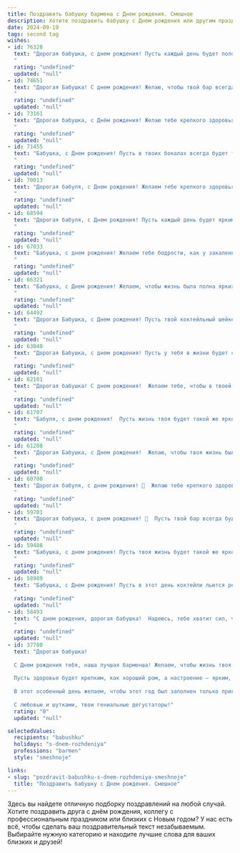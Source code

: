 ```yaml
---
title: Поздравить бабушку бармена c Днем рождения. Смешное
description: Хотите поздравить бабушку c Днем рождения или другим праздником? Наш ИИ создаст незабываемое поздравление, а вы обязательно выделитесь среди других.  
date: 2024-09-19
tags: second tag
wishes:
- id: 76328
  text: "Дорогая бабушка, с днем рождения! Пусть каждый день будет полон радости, как стопка водки в твоем любимом баре, и пусть каждый коктейль жизни будет  вкусным, как твои фирменные напитки, которые ты умеешь делать лучше любого бармена! 🎉
  "
  rating: "undefined"
  updated: "null"
- id: 74651
  text: "Дорогая Бабушка! С днем рождения! Желаю, чтобы твой бар всегда был полон веселых посетителей, а коктейли -  вкуснее, чем у самого опытного бармена! 😉
  "
  rating: "undefined"
  updated: "null"
- id: 73161
  text: "Дорогая бабушка, с Днём рождения! Желаю тебе крепкого здоровья, чтобы каждое утро ты просыпалась бодрой и полной сил, как после отличного коктейльчика, приготовленного твоим любимым барменом! 🍹🎉
  "
  rating: "undefined"
  updated: "null"
- id: 71455
  text: "Бабушка, с Днем рождения! Пусть в твоих бокалах всегда будет только игристое, а в жизни - только позитив! И помни: барменская профессия — это не просто работа, это искусство смешивать коктейли и поднимать настроение! 🥂🎂
  "
  rating: "undefined"
  updated: "null"
- id: 70013
  text: "Дорогая бабуля, с Днем рождения! Желаем тебе крепкого здоровья, чтобы ты еще долго могла радовать нас своими фирменными \"бабушкиным\" рецептами и мудрыми советами! А еще, чтобы ты всегда знала, что на вечеринке ты – главный бармен, и мы с удовольствием выпьем за твое здоровье! 🥂
  "
  rating: "undefined"
  updated: "null"
- id: 68594
  text: "Дорогая бабуля, с Днем рождения! Пусть каждый день будет ярким, как коктейль \"Мятный Джулеп\", а жизнь — сладкой, как \"Мохито\"!  🥂🎉  Пусть пенсия приносит столько же радости, сколько тебе приносит работа за барной стойкой. 😉
  "
  rating: "undefined"
  updated: "null"
- id: 67033
  text: "Бабушка, с днем рождения! Желаем тебе бодрости, как у закаленного коктейлями бармена, и чтобы жизнь была такой же яркой и разнообразной, как твоё меню! 🎉🍸
  "
  rating: "undefined"
  updated: "null"
- id: 66321
  text: "Бабушка, с Днем рождения! Желаем, чтобы жизнь была полна ярких впечатлений, как коктейли, которые ты мешаешь за барной стойкой! Пусть твой юмор всегда будет искристым, а здоровье крепким, как лед в твоих бокалах! 🍸 🎉
  "
  rating: "undefined"
  updated: "null"
- id: 64492
  text: "Дорогая Бабушка, с Днем рождения! Пусть твой коктейльный шейкер всегда будет полон, а гости - веселы! Желаю тебе крепкого здоровья, чтобы ты могла ещё долго смешивать напитки и радовать нас своими барменскими талантами. 🎉🍸🍾
  "
  rating: "undefined"
  updated: "null"
- id: 63040
  text: "Дорогая Бабушка, с днем рождения! Пусть у тебя в жизни будет столько же потрясающих коктейлей, сколько ты за свою барменскую карьеру уже смешала! 😉🥂
  "
  rating: "undefined"
  updated: "null"
- id: 62181
  text: "Дорогая бабушка! С днем рождения!  Желаем тебе, чтобы в твоей жизни было столько же ярких моментов, сколько коктейлей ты смешала за свою карьеру бармена! 🍹🥂🎉
  "
  rating: "undefined"
  updated: "null"
- id: 61707
  text: "Бабуля, с днем рождения!  Пусть жизнь твоя будет такой же яркой и искрящей, как коктейли, которые ты смешиваешь!  Желаем тебе  крепкого здоровья,  веселых клиентов и много-много  \"спасибо\" за вкуснейшие напитки! 🥂
  "
  rating: "undefined"
  updated: "null"
- id: 61208
  text: "Дорогая Бабушка, с Днем рождения!  Желаю, чтобы твоя жизнь была полна ярких моментов, как разноцветные коктейли, которые ты так мастерски готовишь. Пусть каждый день приносит новые \"шоты\" радости и \"длинные\" годы счастья!  🎂🍸🥂
  "
  rating: "undefined"
  updated: "null"
- id: 60700
  text: "Дорогая бабуля, с днем рождения! 🥂  Желаю тебе крепкого здоровья, чтобы ты ещё лет сто бодрячком за барной стойкой стояла и всех гостей своими фирменными коктейлями потчевала!  🎉  Пусть каждый день будет таким же сладким, как твоя любимая наливка, и веселым, как твой смех! 😜
  "
  rating: "undefined"
  updated: "null"
- id: 59701
  text: "Дорогая бабушка, с днем рождения! 🎉  Пусть твой бар всегда будет полон гостей, а коктейли — не менее яркими, чем твоя душа! 🥳🍷  Желаем тебе крепкого здоровья, море позитива и чтобы каждый день был \"дайкири\" от забот! 😉
  "
  rating: "undefined"
  updated: "null"
- id: 59488
  text: "Бабушка, с днем рождения! Пусть твоя жизнь будет такой же яркой и искрящейся, как коктейли, которые ты умеешь готовить! 🥳  Помни, что ты -  лучший бармен в мире, и все, кто тебя знает,  готовы пить за твое здоровье! 🥂
  "
  rating: "undefined"
  updated: "null"
- id: 58989
  text: "Бабушка, с Днем рождения! Пусть в этот день коктейли льются рекой,  а твои любимые клиенты будут особенно щедры на чаевые! 😉  И помни: быть барменом — это не работа, а настоящее искусство, а ты в этом искусстве — мастер! 🎉
  "
  rating: "undefined"
  updated: "null"
- id: 58493
  text: "С днем рождения, дорогая бабушка!  Надеюсь, тебе хватит сил, чтобы сегодня за стойкой постоять,  не забывай, что \"коктейль молодости\" – это не миф, а реальность, особенно в твоем случае!  😉
  "
  rating: "undefined"
  updated: "null"
- id: 37780
  text: "Дорогая бабушка!
  
  С Днем рождения тебя, наша лучшая барменша! Желаем, чтобы жизнь твоя была такой же насыщенной, как коктейль \"Май Тай\", а каждый твой день – шейкером счастья, полный радости и веселья!
  
  Пусть здоровье будет крепким, как хороший ром, а настроение – ярким, как вкусный мохито! Не забывай, что ты – самый искусный миксолог в нашей семейной баре, и твой рецепт дружбы и любви всегда приприготовлен на готове!
  
  В этот особенный день желаем, чтобы этот год был заполнен только приятными ингредиентами: смехом, радостью и, конечно, немножко экзотики!
  
  С любовью и шутками, твои гениальные дегустаторы!"
  rating: "0"
  updated: "null"

selectedValues:
  recipients: "babushku"
  holidays: "s-dnem-rozhdeniya"
  professions: "barmen"
  style: "smeshnoje"

links:
- slug: "pozdravit-babushku-s-dnem-rozhdeniya-smeshnoje"
  title: "Поздравить бабушку c Днем рождения. Смешное"
---
```


Здесь вы найдете отличную подборку поздравлений на любой случай. 
Хотите поздравить друга с днём рождения, коллегу с профессиональным праздником или близких с Новым годом? У нас есть всё, чтобы сделать ваш поздравительный текст незабываемым. Выбирайте нужную категорию и находите лучшие слова для ваших близких и друзей!
